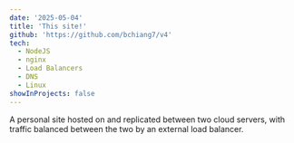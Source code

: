 ```yaml
---
date: '2025-05-04'
title: 'This site!'
github: 'https://github.com/bchiang7/v4'
tech:
  - NodeJS
  - nginx
  - Load Balancers
  - DNS
  - Linux
showInProjects: false
---
```


A personal site hosted on and replicated between two cloud servers, with traffic balanced between the two by an external load balancer.
